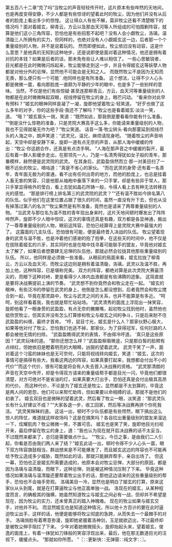 第五百八十二章“完了吗”当牧尘的声音轻轻传开时，这片原本有些哗然的天地间，也是再度变得安静，不少人都是有些惊讶的望着此时的牧尘，因为他们并没有从后者的脸庞上看出多少的惊惶。
这让得众人有些不解，莫非牧尘还看不清楚眼下的情况吗？面对着姬玄，柳青云，方云以及那血天河等人所组成的可怕围剿阵容，就算是他们这小三角阵容，恐怕也是有些招惹不起吧？没有人会小觑牧尘，洛璃，温清璇三人所拥有的实力，但同样的，也绝对没有人小觑姬玄这一边，后者那一个个重量级别的人物，并不是说着玩的。
然而即便如此，牧尘依旧没有动容，这是什么意思？是他真的无知到这种地步，还是说即使是面对着这种情况，他还是拥有着对抗的本钱？如果是后者的话，那未免有些让人难以相信了。
一些心思敏锐者，目光都是在此时微微闪烁起来，牧尘能够走到这一步，并且令得姬玄这等妖孽人物都是对他分外的忌惮，显然他不可能会是无知之人。
而既然牧尘不是因为无知而无畏，那么便只有一个可能¨.他同样也是有所准备。
这个想法，让得不少人心头都是微微一震，看向那脸庞一直颇为平静的少年的眼中，也是多了一些别样的意味。
当然，不仅是他们有些惊疑·甚至连那柳青云，方云，血天河等重量级别的人物都是在此时微微眯起双眼，视线停留在牧尘的身上，眼芒闪动。
“看来你对此早有预料？”姬玄的眼神同样是凝了一凝，旋即他望着牧尘·轻笑道。
“好歹也做了这么多年的对手，你的这些手段·我还不了解吗？”牧尘也是看着姬玄·淡淡一笑，道。
“哦？”姬玄眉头一挑，笑道：“既然如此，那我倒是要看看你能有什么准备。
”“倒是没什么惊艳的准备，只是灵院大赛高手这么多，你能请来重量级别的人物，我也不见得就毫无作为吧？”牧尘笑道。
话音一落·牧尘转头·看向那蔓延到视线尽头的人海之中，朗声笑道：“武灵兄，温兄，麻烦请现身吧。
”随着牧尘的声音响起，天空中却是安静下来，旋即一道有点无奈的声音，从那人海中缓缓的传出：“牧尘·你这趟合作，还真是有点烫手啊。
”人海在那声音之中缓缓的裂开，最后有着一群人影缓步走出，在那领先一人，乃是一名清秀得犹如女子般的青年，那番模样，赫然便是武灵院的武灵。
在其身后，武盈盈俏然而立·那一对美目扫了一眼不远处的牧尘，嘀咕道：“真是不省心的家伙。
”而在武灵的身旁·还有着一名青年，青年面无极为的普通，看不出有任何出奇的地方，而他的脸庞上，也总是挂着人畜无害的笑容，只是他那从袖袍中垂落下来的一只手掌，却是有些异于常人，那只手掌显得格外的莹白，看上去犹如晶石所铸一般，令得人看上去有种无法转移目光的感觉。
“那是排行榜上排名第三的武灵院的武灵？”“还有温不胜如今排名第八的队伍，似乎他们在这里位置占据了很久的时间，虽然一直没有升下去，但也从没有掉落过第八的名次”“牧尘果然是有所准备，竟然也是请来了两尊重量级别的人物。
”当武灵与那位名为温不胜的青年现出身来时，这片天地间顿时爆发出了阵阵哗然声，旋即不少人暗中惊叹，这次的事情还真是有趣，双方都是各显神通，搬出了一尊尊重量级别的人物，眼前这阵容，恐怕已经算得上是灵院大赛中最强大的了。
这露面的几支队伍，恐怕很有可能，便是最终晋入决战的队伍。
牧尘望着现身的武灵与温不胜，也是冲着他们感谢的抱了抱拳，在这些天的时间中，他不仅是在拔除着姬玄的爪牙，其实同时也是在暗中找寻着可能联手的盟友，毕竟他对姬玄太了解了，如果后者想要肆无忌惮的队伍他，那就必然会拉拢其他那些重量级别的队伍。
所以，他同样是必须做一些准备。
从眼前的局面来看，姬玄拉拢了柳青云，方云以及血天河，而牧尘这边则是拥有着温清璇，洛璃，武灵以及温不胜，再加上他，这种阵容，已是堪称完美。
双方的阵容，都绝对算是此次灵院大赛最顶尖的，而眼下这种对峙，更是看得少人体内血液都是有些沸腾的迹象。
这简直就是要将决战赛提前上演的节奏。
“武灵想不到你竟然会和牧尘走在一起。
”姬玄的眼神，有些泛冷的停留在武灵的身上，他倒是怎么都没想到，后者竟然会和牧尘搅合到一起，毕竟在那灵路中，牧尘与武灵之间的关系，也并不能算是有多近。
“呵呵，别这样看着我，我也就是帮忙站站场。
”武灵清秀的面庞上浮现出一抹笑容，旋即他看了一眼身旁的武盈盈，有点无奈的撇撇嘴，起初牧尘找到他时，虽然他也挺欣赏牧尘，但其实并没有怎么打算掺和牧尘与姬玄之间的争斗，只是后来耐不住武盈盈的纠缠，最终才首肯。
“哼，鼠目寸光，姬玄是什么人？那家伙野心极大，如果等他对付了牧尘，恐怕我们也逃不掉，那家伙，为了获得冠军，任何拦路的人都会被他无情的扫除。
”武盈盈瞧得武灵的表情，不由得冷哼道。
‘真只是这些原因？”武灵玩味的道。
“那你还想怎么样？”武盈盈柳眉微竖，只是那白皙的脸颊有点绯红，但她依旧是瞪着明亮的大眼睛，凶狠的望着武灵。
武灵干笑了一声，面对着这个刁蛮的妹妹也是无可奈何，只能将视线转向姬玄，笑道：“姬玄，这次的事情可是搞得有些大，我看这两边的阵容，如果真要打起来，我想都会付出不小的代价”“而这个代价，很有可能是将会有人失去晋入决战赛的资格。
”武灵那清朗的声音在天空中传开，却是令得双方请来的重量级帮手都是目光一闪，毕竟他们都很清楚，对方可绝对不是省油的灯，如果真要大打出手，恐怕还真是会付出极其高昂的代价。
而这种代价，不论是为了姬玄还是牧尘，显然都是不太划算的，毕竟这是两人间的恩怨，他们可以来帮忙助阵，但如果要以命相搏的话，那就不是他们的初衷了。
姬玄双目也是微眯的望着武灵，然后看了牧尘一眼，淡笑道：“那武灵队长有什么好建议不成？”“大家各退一步，收工回家，然后等决战赛再拼个你死我活。
”武灵笑眯眯的道。
这话一出，顿时不少队伍都是有些愕然，眼下搞出这么惊人的阵仗，难道就这样收场吗？这是在搞笑吗？各自拉出重量级别的盟友来溜达一下，炫耀肌肉？牧尘微微一笑，不置可否。
姬玄也是笑了笑，旋即他目光扫视开来，最后停留在牧尘的身上，道：“我也认为现在就开启决战赛的话不太妥当，不过既然来都来了，总归是需要做点什么。
”“牧尘，今日之事，是由我们二人引起，你看是否由我们两人来了结？”姬玄此话一出，顿时令得不少人心头一震，眼下双方阵容旗鼓相当，群战想来是不可能爆发了，而且姬玄这边的阵容也不可能再给予牧尘造成多少威胁，既然如此的话，那就只能摒弃帮手，亲自出场了。
但这一幕，恐怕也正是姬玄所需要造成的，他原本会对牧尘忌惮，大部分的原因，都是因为洛璃与温清璇，而眼下，这种忌惮，则是被这种情况压制了下来。
毕竟这种情况如果洛璃与温清璇还要帮着牧尘出手的话，那他这边请来的这些重量级别的帮手，恐怕也不会袖手旁观。
洛璃美目一冷，显然也是明白了姬玄的打算，原来这家伙从头到尾，就是在打算逼牧尘与他正面单独一战。
洛现在的姬玄，从某种程度而言，的确极其的强横，她虽然知道牧尘与姬玄之间必有一战，但却并不希望是现在，因为牧尘的实力，还未曾真正的踏入神魄难。
现在的牧尘如果与姬玄交手，对他并不利。
而显然姬玄也是知道这种情况，所以他十方百计的要在此时逼迫牧尘出手，这样的话，他便是能够将牧尘彻底的急跨，从而失去一个最棘手的对手。
洛璃俏脸有着寒意弥漫，旋即她紧握着洛神剑，玉足就欲迈出，不过最终却是被牧尘伸手阻拦了下来。
少年对着她微微摇头，旋即抬起头来，望着姬玄，俊逸的面庞上，有着一抹犹如刀锋般的笑容浮现出来，最后，他在那无数道目光的注视下，缓缓点头。
“那就如你所愿。
”〖∷更新快∷无弹窗∷纯文字∷〗。
